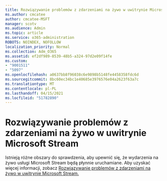 ```yaml
---
title: Rozwiązywanie problemów z zdarzeniami na żywo w uwitrynie Microsoft Stream
ms.author: cmcatee
author: cmcatee-MSFT
manager: scotv
ms.audience: Admin
ms.topic: article
ms.service: o365-administration
ROBOTS: NOINDEX, NOFOLLOW
localization_priority: Normal
ms.collection: Adm_O365
ms.assetid: ef2df989-8539-48b5-a324-97d2e09f14fe
ms.custom:
- "9001511"
- "5097"
ms.openlocfilehash: a0637bb8f96038c6e9898b5148fe4458358fdc6d
ms.sourcegitcommit: 8bc60ec34bc1e40685e3976576e04a2623f63a7c
ms.translationtype: MT
ms.contentlocale: pl-PL
ms.lasthandoff: 04/15/2021
ms.locfileid: "51782890"
---
```

# <a name="troubleshooting-live-events-in-microsoft-stream"></a>Rozwiązywanie problemów z zdarzeniami na żywo w uwitrynie Microsoft Stream

Istnieją różne obszary do sprawdzenia, aby upewnić się, że wydarzenia na żywo usługi Microsoft Stream będą płynnie uruchamiane. Aby uzyskać więcej informacji, zobacz [Rozwiązywanie problemów z zdarzeniami na żywo w uwitrynie Microsoft Stream.](https://docs.microsoft.com/stream/live-event-troubleshooting)
